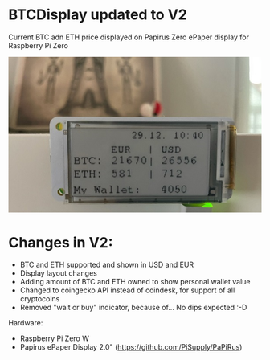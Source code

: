 # BTCDisplay updated to V2

Current BTC adn ETH price displayed on Papirus Zero ePaper display for Raspberry Pi Zero

![Display](https://github.com/schech1/BTCDisplay/blob/main/BTCDisplay.png)

# Changes in V2:
+ BTC and ETH supported and shown in USD and EUR
+ Display layout changes
+ Adding amount of BTC and ETH owned to show personal wallet value
+ Changed to coingecko API instead of coindesk, for support of all cryptocoins
+ Removed "wait or buy" indicator, because of... No dips expected :-D

Hardware: 
+ Raspberry Pi Zero W
+ Papirus ePaper Display 2.0" (https://github.com/PiSupply/PaPiRus)
